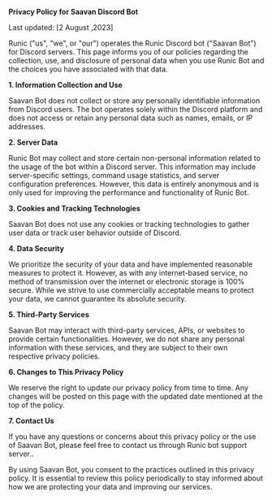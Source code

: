 **Privacy Policy for Saavan Discord Bot**

Last updated: [2 August ,2023]

Runic ("us", "we", or "our") operates the Runic Discord bot ("Saavan Bot") for Discord servers. This page informs you of our policies regarding the collection, use, and disclosure of personal data when you use Runic Bot and the choices you have associated with that data.

**1. Information Collection and Use**

Saavan Bot does not collect or store any personally identifiable information from Discord users. The bot operates solely within the Discord platform and does not access or retain any personal data such as names, emails, or IP addresses.

**2. Server Data**

Runic Bot may collect and store certain non-personal information related to the usage of the bot within a Discord server. This information may include server-specific settings, command usage statistics, and server configuration preferences. However, this data is entirely anonymous and is only used for improving the performance and functionality of Runic Bot.

**3. Cookies and Tracking Technologies**

Saavan Bot does not use any cookies or tracking technologies to gather user data or track user behavior outside of Discord.

**4. Data Security**

We prioritize the security of your data and have implemented reasonable measures to protect it. However, as with any internet-based service, no method of transmission over the internet or electronic storage is 100% secure. While we strive to use commercially acceptable means to protect your data, we cannot guarantee its absolute security.

**5. Third-Party Services**

Saavan Bot may interact with third-party services, APIs, or websites to provide certain functionalities. However, we do not share any personal information with these services, and they are subject to their own respective privacy policies.

**6. Changes to This Privacy Policy**

We reserve the right to update our privacy policy from time to time. Any changes will be posted on this page with the updated date mentioned at the top of the policy.

**7. Contact Us**

If you have any questions or concerns about this privacy policy or the use of Saavan Bot, please feel free to contact us through Runic bot support server..

By using Saavan Bot, you consent to the practices outlined in this privacy policy. It is essential to review this policy periodically to stay informed about how we are protecting your data and improving our services.
